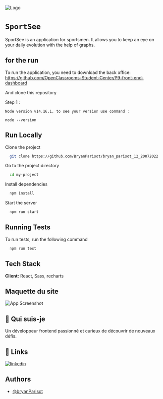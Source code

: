 ![Logo](https://raw.githubusercontent.com/BryanParisot/bryan_parisot_12_20072022/main/public/pictures/logo.png)

# `SportSee`

SportSee is an application for sportsmen. It allows you to keep an eye on your daily evolution with the help of graphs. 

## for the run 

To run the application, you need to download the back office: https://github.com/OpenClassrooms-Student-Center/P9-front-end-dashboard 

And clone this repository

Step 1 : 
```
Node version v14.16.1, to see your version use command :

node --version
```
## Run Locally

Clone the project

```bash
  git clone https://github.com/BryanParisot/bryan_parisot_12_20072022
```

Go to the project directory

```bash
  cd my-project
```

Install dependencies

```bash
  npm install
```

Start the server

```bash
  npm run start
```


## Running Tests

To run tests, run the following command

```bash
  npm run test
```
## Tech Stack

**Client:** React, Sass, recharts

## Maquette du site

![App Screenshot](https://raw.githubusercontent.com/BryanParisot/bryan_parisot_12_20072022/main/public/pictures/sport%20see%20capture.png)




## 🚀 Qui suis-je 
Un développeur frontend passionné et curieux de découvrir de nouveaux défis.


## 🔗 Links
[![linkedin](https://img.shields.io/badge/linkedin-0A66C2?style=for-the-badge&logo=linkedin&logoColor=white)](https://www.linkedin.com/in/bryan-parisot-a99b0a1b1/)



## Authors

- [@bryanParisot](https://github.com/BryanParisot)








